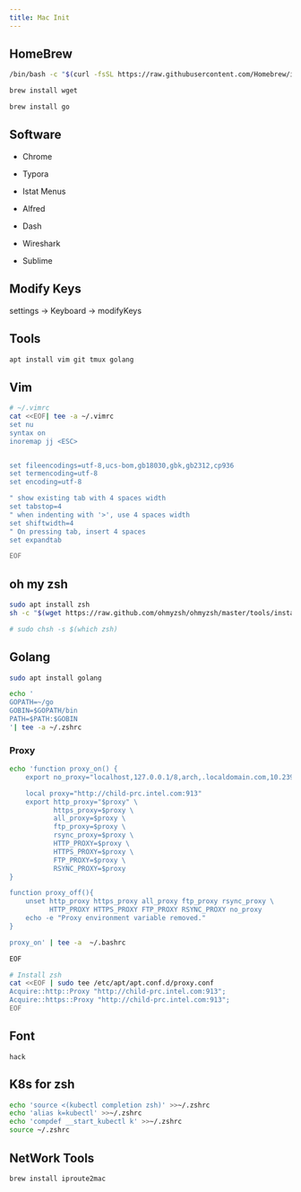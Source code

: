 ```yaml
---
title: Mac Init
---
```




## HomeBrew

```sh
/bin/bash -c "$(curl -fsSL https://raw.githubusercontent.com/Homebrew/install/HEAD/install.sh)"
```

```sh
brew install wget 

brew install go
```



## Software

- Chrome
- Typora
- Istat Menus
- Alfred
- Dash



- Wireshark
- Sublime



## Modify Keys

settings -> Keyboard -> modifyKeys 



## Tools

```sh
apt install vim git tmux golang
```





## Vim 

```sh
# ~/.vimrc
cat <<EOF| tee -a ~/.vimrc
set nu
syntax on
inoremap jj <ESC>


set fileencodings=utf-8,ucs-bom,gb18030,gbk,gb2312,cp936
set termencoding=utf-8
set encoding=utf-8

" show existing tab with 4 spaces width
set tabstop=4
" when indenting with '>', use 4 spaces width
set shiftwidth=4
" On pressing tab, insert 4 spaces
set expandtab

EOF
```



## oh my zsh

 

```sh
sudo apt install zsh
sh -c "$(wget https://raw.github.com/ohmyzsh/ohmyzsh/master/tools/install.sh -O -)"

# sudo chsh -s $(which zsh)
```





## Golang

```sh
sudo apt install golang

echo '
GOPATH=~/go
GOBIN=$GOPATH/bin
PATH=$PATH:$GOBIN
'| tee -a ~/.zshrc
```



### Proxy 

```sh
echo 'function proxy_on() {
    export no_proxy="localhost,127.0.0.1/8,arch,.localdomain.com,10.239.154.51/16"

    local proxy="http://child-prc.intel.com:913"
    export http_proxy="$proxy" \
           https_proxy=$proxy \
           all_proxy=$proxy \
           ftp_proxy=$proxy \
           rsync_proxy=$proxy \
           HTTP_PROXY=$proxy \
           HTTPS_PROXY=$proxy \
           FTP_PROXY=$proxy \
           RSYNC_PROXY=$proxy
}

function proxy_off(){
    unset http_proxy https_proxy all_proxy ftp_proxy rsync_proxy \
          HTTP_PROXY HTTPS_PROXY FTP_PROXY RSYNC_PROXY no_proxy
    echo -e "Proxy environment variable removed."
}

proxy_on' | tee -a  ~/.bashrc

EOF

# Install zsh
cat <<EOF | sudo tee /etc/apt/apt.conf.d/proxy.conf
Acquire::http::Proxy "http://child-prc.intel.com:913";
Acquire::https::Proxy "http://child-prc.intel.com:913";
EOF
```



## Font

`hack`





## K8s for zsh

```sh
echo 'source <(kubectl completion zsh)' >>~/.zshrc
echo 'alias k=kubectl' >>~/.zshrc
echo 'compdef __start_kubectl k' >>~/.zshrc
source ~/.zshrc
```







## NetWork Tools

```sh
brew install iproute2mac




```

